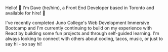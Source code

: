 Hello! 👋 I'm Dave (he/him), a Front End Developer based in Toronto and available for hire! 🚀

I've recently completed Juno College's Web Development Immersive Bootcamp and I'm currently continuing to build on my experience with React by building some fun projects and through self-guided learning. I'm always looking to connect with others about coding, tacos, music, or just to say hi - so say hi! 

